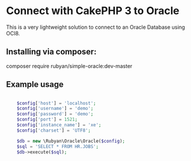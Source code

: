 # Connect with CakePHP 3 to Oracle

This is a very lightweight solution to connect to an Oracle Database using OCI8.

## Installing via composer:

composer require rubyan/simple-oracle:dev-master

## Example usage

```php

    $config['host'] = 'localhost';
    $config['username'] = 'demo';
    $config['password'] = 'demo';
    $config['port'] = 1521;
    $config['instance_name'] = 'xe';
    $config['charset'] = 'UTF8';

    $db = new \Rubyan\Oracle\Oracle($config);   
    $sql = 'SELECT * FROM HR.JOBS';
    $db->execute($sql);
```